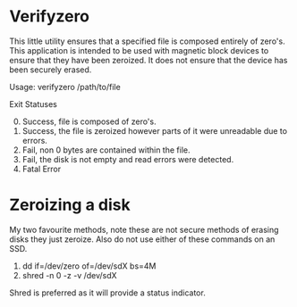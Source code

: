 # Verifyzero

This little utility ensures that a specified file is composed entirely of zero's. This application is intended to be used with magnetic block devices to ensure that they have been zeroized. It does not ensure that the device has been securely erased.

Usage: verifyzero /path/to/file

Exit Statuses

  0. Success, file is composed of zero's.
  1. Success, the file is zeroized however parts of it were unreadable due to errors.
  2. Fail, non 0 bytes are contained within the file.
  3. Fail, the disk is not empty and read errors were detected. 
  10. Fatal Error

# Zeroizing a disk

My two favourite methods, note these are not secure methods of erasing disks they just zeroize. Also do not use either of these commands on an SSD.

1. dd if=/dev/zero of=/dev/sdX bs=4M
1. shred -n 0 -z -v /dev/sdX

Shred is preferred as it will provide a status indicator.